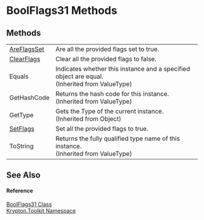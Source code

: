 # BoolFlags31 Methods




## Methods
<table>
<tr>
<td><a href="b34c350e-0e03-8a34-3e68-d1e1c0ea4e71.md">AreFlagsSet</a></td>
<td>Are all the provided flags set to true.</td></tr>
<tr>
<td><a href="af17f412-ad7d-8aea-b728-4408afa93257.md">ClearFlags</a></td>
<td>Clear all the provided flags to false.</td></tr>
<tr>
<td>Equals</td>
<td>Indicates whether this instance and a specified object are equal.<br />(Inherited from ValueType)</td></tr>
<tr>
<td>GetHashCode</td>
<td>Returns the hash code for this instance.<br />(Inherited from ValueType)</td></tr>
<tr>
<td>GetType</td>
<td>Gets the Type of the current instance.<br />(Inherited from Object)</td></tr>
<tr>
<td><a href="06abdd09-c145-a484-6a82-3eba99524f66.md">SetFlags</a></td>
<td>Set all the provided flags to true.</td></tr>
<tr>
<td>ToString</td>
<td>Returns the fully qualified type name of this instance.<br />(Inherited from ValueType)</td></tr>
</table>

## See Also


#### Reference
<a href="de9bc2c8-6be9-8316-37c8-2ee99609b97c.md">BoolFlags31 Class</a>  
<a href="79d2eac2-21f4-54ff-7552-b20c33c30600.md">Krypton.Toolkit Namespace</a>  
